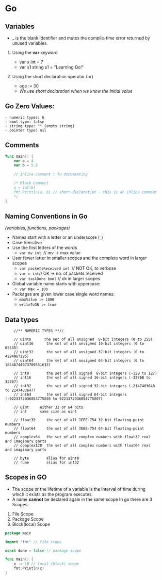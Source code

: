 # Go

## Variables

- _ is the blank identifier and mutes the compile-time error returned by unused variables.

1. Using the **var** keyword
    - var x int = 7
    - var s1 string
        s1 = "Learning Go!"

2. Using the short declaration operator (:=)
    - age := 30
    - *We use short declaration when we know the initial value*


## Go Zero Values:
    - numeric types: 0
    - bool type: false
    - string type: "" (empty string)
    - pointer type: nil

## Comments
```go
func main() {
	var a = 4
	var b = 5.2
    
    // Inline comment | To documenting

    /* Block Comment
	a = int(b)
	fmt.Println(a, b) // short-declaration - this is an inline comment
    */
}
```

## Naming Conventions in Go
*(variables, functions, packages)*

- Names start with a letter or an underscore (_)
- Case Sensitive
- Use the first letters of the words
    - ```var mv int ```// mv -> max value
- User fewer letter in smaller scopes and the complete word in larger scopes
    - ```var packetsReceived int ```// NOT OK, to verbose
    - ```var n int```// OK -> no. of packets received
    - ```var taskDone bool```       // ok in larger scopes
- Global variable name starts with uppercase:
    - ```var Max = 100```
- Packages are given lower case single word names:
    - ```maxValue := 1000```
    - ```writeToDB := true```

## Data types
```> 
    //** NUMERIC TYPES **//
 
    // uint8      the set of all unsigned  8-bit integers (0 to 255)
    // uint16      the set of all unsigned 16-bit integers (0 to 65535)
    // uint32      the set of all unsigned 32-bit integers (0 to 4294967295)
    // uint64      the set of all unsigned 64-bit integers (0 to 18446744073709551615)
 
    // int8        the set of all signed  8-bit integers (-128 to 127)
    // int16       the set of all signed 16-bit integers (-32768 to 32767)
    // int32       the set of all signed 32-bit integers (-2147483648 to 2147483647)
    // int64       the set of all signed 64-bit integers (-9223372036854775808 to 9223372036854775807)
 
    // uint     either 32 or 64 bits
    // int      same size as uint
 
    // float32     the set of all IEEE-754 32-bit floating-point numbers
    // float64     the set of all IEEE-754 64-bit floating-point numbers
    // complex64   the set of all complex numbers with float32 real and imaginary parts
    // complex128  the set of all complex numbers with float64 real and imaginary parts
 
    // byte        alias for uint8
    // rune        alias for int32
```

## Scopes in GO

- The scope or the lifetime of a variable is the interval of time during which it exists as the program executes.
- A name **cannot** be declared again in the same scope
In go there are 3 Scopes:
1. File Scope
2. Package Scope
3. Block(local) Scope

```go
package main

import "fmt" // file scope

const done = false // package scope

func main() {
    x := 10 // local (block) scope
    fmt.Println(x)
}


```
